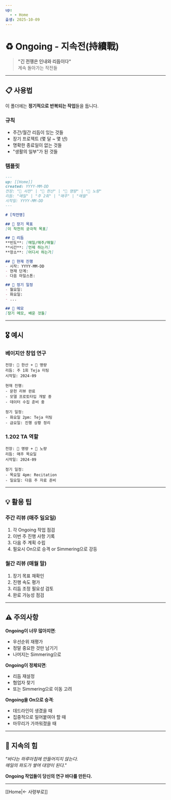```yaml
---
up:
  - - Home
출생: 2025-10-09
---
```


# ♻️ Ongoing - 지속전(持續戰)

> **"긴 전쟁은 인내와 리듬이다"**  
> 계속 돌아가는 작전들

---

## 📋 사용법

이 폴더에는 **정기적으로 반복되는 작업**들을 둡니다.

### 규칙
- 주간/월간 리듬이 있는 것들
- 장기 프로젝트 (몇 달 ~ 몇 년)
- 명확한 종료일이 없는 것들
- "생활의 일부"가 된 것들

### 템플릿

```markdown
---
up: [[Home]]
created: YYYY-MM-DD
전장: "🐢 사천" | "🐅 한산" | "🐙 명량" | "👾 노량"
리듬: "매일" | "주 2회" | "매주" | "매월"
시작일: YYYY-MM-DD
---

# [작전명]

## 🎯 장기 목표
[이 작전의 궁극적 목표]

## 🔄 리듬
**빈도**: [매일/매주/매월]  
**시간**: [언제 하는가]  
**장소**: [어디서 하는가]

## 📍 현재 진행
- 시작: YYYY-MM-DD
- 현재 단계:
- 다음 마일스톤:

## 📅 정기 일정
- 월요일:
- 화요일:
- ...

## 📝 메모
[장기 메모, 배운 것들]
```

---

## 🎖️ 예시

### 베이지안 창업 연구
```
전장: 🐅 한산 + 🐙 명량
리듬: 주 1회 Teja 미팅
시작일: 2024-09

현재 진행:
- 문헌 리뷰 완료
- 모델 프로토타입 개발 중
- 데이터 수집 준비 중

정기 일정:
- 화요일 2pm: Teja 미팅
- 금요일: 진행 상황 정리
```

### 1.202 TA 역할
```
전장: 🐙 명량 + 👾 노량
리듬: 매주 목요일
시작일: 2024-09

정기 일정:
- 목요일 4pm: Recitation
- 일요일: 다음 주 자료 준비
```

---

## 💡 활용 팁

### 주간 리뷰 (매주 일요일)
1. 각 Ongoing 작업 점검
2. 이번 주 진행 사항 기록
3. 다음 주 계획 수립
4. 필요시 On으로 승격 or Simmering으로 강등

### 월간 리뷰 (매월 말)
1. 장기 목표 재확인
2. 진행 속도 평가
3. 리듬 조정 필요성 검토
4. 완료 가능성 점검

---

## ⚠️ 주의사항

**Ongoing이 너무 많아지면**:
- 우선순위 재평가
- 정말 중요한 것만 남기기
- 나머지는 Simmering으로

**Ongoing이 정체되면**:
- 리듬 재설정
- 협업자 찾기
- 또는 Simmering으로 이동 고려

**Ongoing을 On으로 승격**:
- 데드라인이 생겼을 때
- 집중적으로 밀어붙여야 할 때
- 마무리가 가까워졌을 때

---

## 🌊 지속의 힘

*"바다는 하루아침에 만들어지지 않는다.  
매일의 파도가 쌓여 대양이 된다."*

**Ongoing 작업들이 당신의 연구 바다를 만든다.**

---

[[Home|← 사령부로]]
